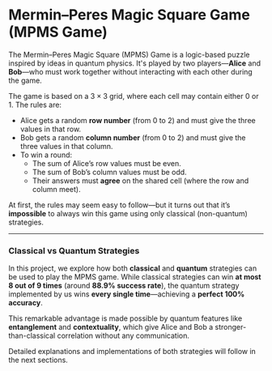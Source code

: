 # **Mermin–Peres Magic Square Game (MPMS Game)**

The Mermin–Peres Magic Square (MPMS) Game is a logic-based puzzle inspired by ideas in quantum physics. It's played by two players—**Alice** and **Bob**—who must work together without interacting with each other during the game.

The game is based on a $3×3$ grid, where each cell may contain either $0$ or $1$. The rules are:

- Alice gets a random **row number** (from $0$ to $2$) and must give the three values in that row.
- Bob gets a random **column number** (from $0$ to $2$) and must give the three values in that column.
- To win a round:
  - The sum of Alice’s row values must be even.
  - The sum of Bob’s column values must be odd.
  - Their answers must **agree** on the shared cell (where the row and column meet).

At first, the rules may seem easy to follow—but it turns out that it’s **impossible** to always win this game using only classical (non-quantum) strategies.

---

### Classical vs Quantum Strategies

In this project, we explore how both **classical** and **quantum** strategies can be used to play the MPMS game. While classical strategies can win **at most 8 out of 9 times** (around **88.9% success rate**), the quantum strategy implemented by us wins **every single time**—achieving a **perfect 100% accuracy**.

This remarkable advantage is made possible by quantum features like **entanglement** and **contextuality**, which give Alice and Bob a stronger-than-classical correlation without any communication. 

Detailed explanations and implementations of both strategies will follow in the next sections.
